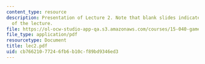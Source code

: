 ```yaml
---
content_type: resource
description: Presentation of Lecture 2. Note that blank slides indicate separate sections
  of the lecture.
file: https://ol-ocw-studio-app-qa.s3.amazonaws.com/courses/15-040-game-theory-for-managers-spring-2004/cb76621077246fb6b10cf89bd9346ed3_lec2.pdf
file_type: application/pdf
resourcetype: Document
title: lec2.pdf
uid: cb766210-7724-6fb6-b10c-f89bd9346ed3
---
```

